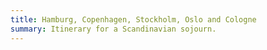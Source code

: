 ```yaml
---
title: Hamburg, Copenhagen, Stockholm, Oslo and Cologne
summary: Itinerary for a Scandinavian sojourn.
---
```

